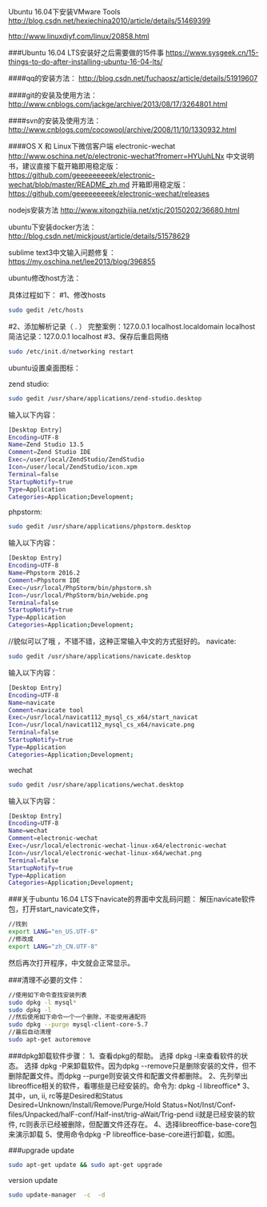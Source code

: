 Ubuntu 16.04下安装VMware Tools
http://blog.csdn.net/hexiechina2010/article/details/51469399

http://www.linuxdiyf.com/linux/20858.html

###Ubuntu 16.04 LTS安装好之后需要做的15件事
https://www.sysgeek.cn/15-things-to-do-after-installing-ubuntu-16-04-lts/

####qq的安装方法：
http://blog.csdn.net/fuchaosz/article/details/51919607

####git的安装及使用方法：
http://www.cnblogs.com/jackge/archive/2013/08/17/3264801.html

####svn的安装及使用方法：
http://www.cnblogs.com/cocowool/archive/2008/11/10/1330932.html

####OS X 和 Linux下微信客户端 electronic-wechat
http://www.oschina.net/p/electronic-wechat?fromerr=HYUuhLNx
中文说明书，建议直接下载开箱即用稳定版：
https://github.com/geeeeeeeeek/electronic-wechat/blob/master/README_zh.md
开箱即用稳定版：
https://github.com/geeeeeeeeek/electronic-wechat/releases

nodejs安装方法
http://www.xitongzhijia.net/xtjc/20150202/36680.html

ubuntu下安装docker方法：
http://blog.csdn.net/mickjoust/article/details/51578629

sublime text3中文输入问题修复：
https://my.oschina.net/lee2013/blog/396855


ubuntu修改host方法：

具体过程如下：
#1、修改hosts
```sh
sudo gedit /etc/hosts
```
#2、添加解析记录（ . ）
完整案例：127.0.0.1 localhost.localdomain localhost
简洁记录：127.0.0.1 localhost
#3、保存后重启网络
```sh
sudo /etc/init.d/networking restart
```


ubuntu设置桌面图标：

zend studio:
```sh
sudo gedit /usr/share/applications/zend-studio.desktop
```

输入以下内容：
```sh
[Desktop Entry]
Encoding=UTF-8
Name=Zend Studio 13.5
Comment=Zend Studio IDE
Exec=/user/local/ZendStudio/ZendStudio
Icon=/user/local/ZendStudio/icon.xpm
Terminal=false
StartupNotify=true
Type=Application
Categories=Application;Development;
```

phpstorm:
```sh
sudo gedit /usr/share/applications/phpstorm.desktop
```
输入以下内容：
```sh
[Desktop Entry]
Encoding=UTF-8
Name=Phpstorm 2016.2
Comment=Phpstorm IDE
Exec=/usr/local/PhpStorm/bin/phpstorm.sh
Icon=/usr/local/PhpStorm/bin/webide.png
Terminal=false
StartupNotify=true
Type=Application
Categories=Application;Development;
```

//貌似可以了哦 ，不错不错，这种正常输入中文的方式挺好的。
navicate:
```sh
sudo gedit /usr/share/applications/navicate.desktop
```
输入以下内容：
```sh
[Desktop Entry]
Encoding=UTF-8
Name=navicate
Comment=navicate tool
Exec=/usr/local/navicat112_mysql_cs_x64/start_navicat
Icon=/usr/local/navicat112_mysql_cs_x64/navicate.png
Terminal=false
StartupNotify=true
Type=Application
Categories=Application;Development;
```

wechat
```sh
sudo gedit /usr/share/applications/wechat.desktop
```
输入以下内容：
```sh
[Desktop Entry]
Encoding=UTF-8
Name=wechat
Comment=electronic-wechat
Exec=/usr/local/electronic-wechat-linux-x64/electronic-wechat
Icon=/usr/local/electronic-wechat-linux-x64/wechat.png
Terminal=false
StartupNotify=true
Type=Application
Categories=Application;Development;
```


###关于ubuntu 16.04 LTS下navicate的界面中文乱码问题：
解压navicate软件包，打开start_navicate文件，
```sh
//找到
export LANG="en_US.UTF-8"
//修改成
export LANG="zh_CN.UTF-8"
```
然后再次打开程序，中文就会正常显示。


###清理不必要的文件：
```sh
//使用如下命令查找安装列表
sudo dpkg -l mysql*
sudo dpkg -l
//然后使用如下命令一个一个删除，不能使用通配符
sudo dpkg --purge mysql-client-core-5.7
//最后自动清理
sudo apt-get autoremove
```


###dpkg卸载软件步骤：
1、查看dpkg的帮助。
选择 dpkg -l来查看软件的状态。
选择 dpkg -P来卸载软件。因为dpkg --remove只是删除安装的文件，但不删除配置文件。而dpkg --purge则安装文件和配置文件都删除。
2、先列举出libreoffice相关的软件，看哪些是已经安装的。命令为: dpkg -l libreoffice*
3、其中，un, ii, rc等是Desired和Status
Desired=Unknown/Install/Remove/Purge/Hold
Status=Not/Inst/Conf-files/Unpacked/halF-conf/Half-inst/trig-aWait/Trig-pend
ii就是已经安装的软件, rc则表示已经被删除，但配置文件还存在。
4、选择libreoffice-base-core包来演示卸载
5、使用命令dpkg -P libreoffice-base-core进行卸载，如图。


###upgrade
update
```sh
sudo apt-get update && sudo apt-get upgrade
```

version update
```sh
sudo update-manager  -c  -d 
```